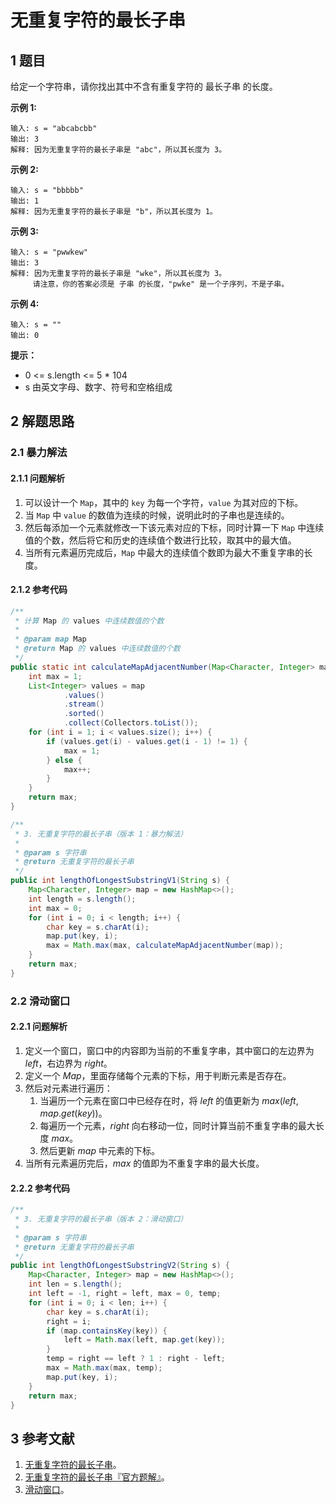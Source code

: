 # 无重复字符的最长子串

## 1 题目

给定一个字符串，请你找出其中不含有重复字符的 最长子串 的长度。

**示例 1:**

```
输入: s = "abcabcbb"
输出: 3
解释: 因为无重复字符的最长子串是 "abc"，所以其长度为 3。
```

**示例 2:**

```
输入: s = "bbbbb"
输出: 1
解释: 因为无重复字符的最长子串是 "b"，所以其长度为 1。
```

**示例 3:**

```
输入: s = "pwwkew"
输出: 3
解释: 因为无重复字符的最长子串是 "wke"，所以其长度为 3。
     请注意，你的答案必须是 子串 的长度，"pwke" 是一个子序列，不是子串。
```

**示例 4:**

```
输入: s = ""
输出: 0
```

**提示：**

* 0 <= s.length <= 5 * 104
* s 由英文字母、数字、符号和空格组成

## 2 解题思路

### 2.1 暴力解法

#### 2.1.1 问题解析

1. 可以设计一个 `Map`，其中的 `key` 为每一个字符，`value` 为其对应的下标。
2. 当 `Map` 中 `value` 的数值为连续的时候，说明此时的子串也是连续的。
3. 然后每添加一个元素就修改一下该元素对应的下标，同时计算一下 `Map` 中连续值的个数，然后将它和历史的连续值个数进行比较，取其中的最大值。
4. 当所有元素遍历完成后，`Map` 中最大的连续值个数即为最大不重复字串的长度。

#### 2.1.2 参考代码

```java
/**
 * 计算 Map 的 values 中连续数值的个数
 *
 * @param map Map
 * @return Map 的 values 中连续数值的个数
 */
public static int calculateMapAdjacentNumber(Map<Character, Integer> map) {
    int max = 1;
    List<Integer> values = map
            .values()
            .stream()
            .sorted()
            .collect(Collectors.toList());
    for (int i = 1; i < values.size(); i++) {
        if (values.get(i) - values.get(i - 1) != 1) {
            max = 1;
        } else {
            max++;
        }
    }
    return max;
}

/**
 * 3. 无重复字符的最长子串（版本 1：暴力解法）
 *
 * @param s 字符串
 * @return 无重复字符的最长子串
 */
public int lengthOfLongestSubstringV1(String s) {
    Map<Character, Integer> map = new HashMap<>();
    int length = s.length();
    int max = 0;
    for (int i = 0; i < length; i++) {
        char key = s.charAt(i);
        map.put(key, i);
        max = Math.max(max, calculateMapAdjacentNumber(map));
    }
    return max;
}
```

### 2.2 滑动窗口

#### 2.2.1 问题解析

1. 定义一个窗口，窗口中的内容即为当前的不重复字串，其中窗口的左边界为 $left$，右边界为 $right$。
2. 定义一个 $Map$，里面存储每个元素的下标，用于判断元素是否存在。
3. 然后对元素进行遍历：
   1. 当遍历一个元素在窗口中已经存在时，将 $left$ 的值更新为 $max(left, map.get(key))$。
   2. 每遍历一个元素，$right$ 向右移动一位，同时计算当前不重复字串的最大长度 $max$。
   3. 然后更新 $map$ 中元素的下标。
4. 当所有元素遍历完后，$max$ 的值即为不重复字串的最大长度。

#### 2.2.2 参考代码

```java
/**
 * 3. 无重复字符的最长子串（版本 2：滑动窗口）
 *
 * @param s 字符串
 * @return 无重复字符的最长子串
 */
public int lengthOfLongestSubstringV2(String s) {
    Map<Character, Integer> map = new HashMap<>();
    int len = s.length();
    int left = -1, right = left, max = 0, temp;
    for (int i = 0; i < len; i++) {
        char key = s.charAt(i);
        right = i;
        if (map.containsKey(key)) {
            left = Math.max(left, map.get(key));
        }
        temp = right == left ? 1 : right - left;
        max = Math.max(max, temp);
        map.put(key, i);
    }
    return max;
}
```

## 3 参考文献

1. [无重复字符的最长子串](https://leetcode-cn.com/problems/longest-substring-without-repeating-characters)。
2. [无重复字符的最长子串『官方题解』](https://leetcode-cn.com/problems/longest-substring-without-repeating-characters/solution/wu-zhong-fu-zi-fu-de-zui-chang-zi-chuan-by-leetc-2)。
3. [滑动窗口](https://leetcode-cn.com/problems/longest-substring-without-repeating-characters/solution/hua-dong-chuang-kou-by-powcai)。

